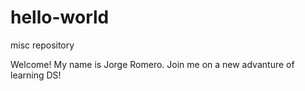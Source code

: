 # hello-world
misc repository

Welcome! 
My name is Jorge Romero. Join me on a new advanture of learning DS!


